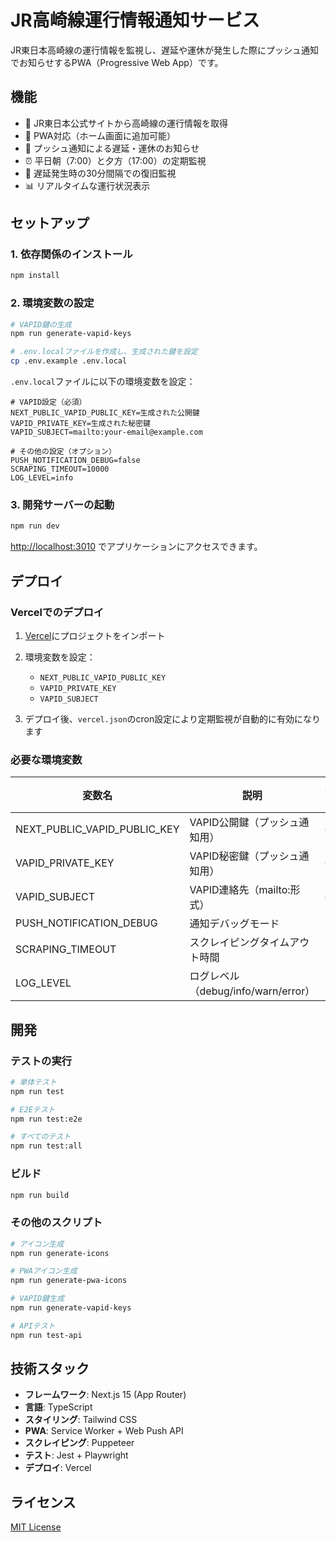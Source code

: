 # JR高崎線運行情報通知サービス

JR東日本高崎線の運行情報を監視し、遅延や運休が発生した際にプッシュ通知でお知らせするPWA（Progressive Web App）です。

## 機能

- 🚂 JR東日本公式サイトから高崎線の運行情報を取得
- 📱 PWA対応（ホーム画面に追加可能）
- 🔔 プッシュ通知による遅延・運休のお知らせ
- ⏰ 平日朝（7:00）と夕方（17:00）の定期監視
- 🔄 遅延発生時の30分間隔での復旧監視
- 📊 リアルタイムな運行状況表示

## セットアップ

### 1. 依存関係のインストール

```bash
npm install
```

### 2. 環境変数の設定

```bash
# VAPID鍵の生成
npm run generate-vapid-keys

# .env.localファイルを作成し、生成された鍵を設定
cp .env.example .env.local
```

`.env.local`ファイルに以下の環境変数を設定：

```env
# VAPID設定（必須）
NEXT_PUBLIC_VAPID_PUBLIC_KEY=生成された公開鍵
VAPID_PRIVATE_KEY=生成された秘密鍵
VAPID_SUBJECT=mailto:your-email@example.com

# その他の設定（オプション）
PUSH_NOTIFICATION_DEBUG=false
SCRAPING_TIMEOUT=10000
LOG_LEVEL=info
```

### 3. 開発サーバーの起動

```bash
npm run dev
```

[http://localhost:3010](http://localhost:3010) でアプリケーションにアクセスできます。

## デプロイ

### Vercelでのデプロイ

1. [Vercel](https://vercel.com)にプロジェクトをインポート

2. 環境変数を設定：
   - `NEXT_PUBLIC_VAPID_PUBLIC_KEY`
   - `VAPID_PRIVATE_KEY`
   - `VAPID_SUBJECT`

3. デプロイ後、`vercel.json`のcron設定により定期監視が自動的に有効になります

### 必要な環境変数

| 変数名 | 説明 | 必須 |
|--------|------|------|
| NEXT_PUBLIC_VAPID_PUBLIC_KEY | VAPID公開鍵（プッシュ通知用） | ✅ |
| VAPID_PRIVATE_KEY | VAPID秘密鍵（プッシュ通知用） | ✅ |
| VAPID_SUBJECT | VAPID連絡先（mailto:形式） | ✅ |
| PUSH_NOTIFICATION_DEBUG | 通知デバッグモード | ❌ |
| SCRAPING_TIMEOUT | スクレイピングタイムアウト時間 | ❌ |
| LOG_LEVEL | ログレベル（debug/info/warn/error） | ❌ |

## 開発

### テストの実行

```bash
# 単体テスト
npm run test

# E2Eテスト
npm run test:e2e

# すべてのテスト
npm run test:all
```

### ビルド

```bash
npm run build
```

### その他のスクリプト

```bash
# アイコン生成
npm run generate-icons

# PWAアイコン生成
npm run generate-pwa-icons

# VAPID鍵生成
npm run generate-vapid-keys

# APIテスト
npm run test-api
```

## 技術スタック

- **フレームワーク**: Next.js 15 (App Router)
- **言語**: TypeScript
- **スタイリング**: Tailwind CSS
- **PWA**: Service Worker + Web Push API
- **スクレイピング**: Puppeteer
- **テスト**: Jest + Playwright
- **デプロイ**: Vercel

## ライセンス

[MIT License](LICENSE)
